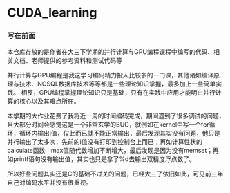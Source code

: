 # CUDA_learning
### 写在前面
本仓库存放的是作者在大三下学期的并行计算与GPU编程课程中编写的代码、相关文档、老师提供的参考资料和测试代码等



并行计算与GPU编程是我这学习编码精力投入比较多的一门课，其他诸如编译原理与技术、NOSQL数据库技术等等都是一些理论知识掌握，最多加上一些简单实践。
相反，GPU编程掌握理论知识只是基础，只有在实践中应用才能明白并行计算的核心以及其难点所在。

本学期的大作业花费了我将近一周的时间编码完成，期间遇到了很多调试的问题，且大部分时间会感觉这是一个非常玄学的BUG，就例如在kernel中写一个for循环，循环内输出i值，仅此而已就不能正常输出，最后发现其实没有问题，他只是并行输出了太多次，先前的i值没有打印到控制台上而已；再如计算性状的calculate函数中max值随代数增加不断增大，最后发现是因为没有memset；再如printf语句没有输出值，其实也只是拿了%d去输出双精度浮点数了。

所以好些问题其实还是C的基础不过关的问题，已经大三了依旧如此，可见前三年自己对编码水平并没有很重视。
